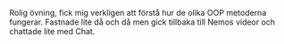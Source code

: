 Rolig övning, fick mig verkligen att förstå hur de olika OOP metoderna fungerar. Fastnade lite då och då men gick tillbaka till Nemos videor och chattade lite med Chat.
